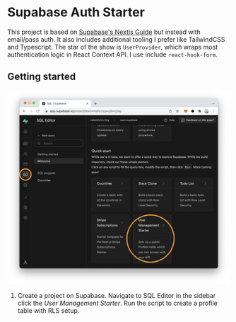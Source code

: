 # Supabase Auth Starter

This project is based on [Supabase's Nextjs Guide](https://supabase.com/docs/guides/with-nextjs) but instead with email/pass auth. It also includes additional tooling I prefer like TailwindCSS and Typescript. The star of the show is `UserProvider`, which wraps most authentication logic in React Context API. I use include `react-hook-form`.

## Getting started

![Hello](/public/s2.png)

1. Create a project on Supabase. Navigate to SQL Editor in the sidebar click the _User Management Starter_. Run the script to create a profile table with RLS setup.

